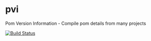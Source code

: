 # pvi
Pom Version Information - Compile pom details from many projects

[![Build Status](https://travis-ci.org/sgoertzen/pvi.svg?branch=master)](https://travis-ci.org/sgoertzen/pvi)